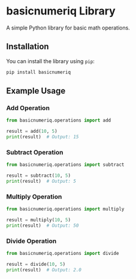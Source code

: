 # basicnumeriq Library

A simple Python library for basic math operations.

## Installation

You can install the library using `pip`:

```bash
pip install basicnumeriq
```

## Example Usage

### Add Operation

```python
from basicnumeriq.operations import add

result = add(10, 5)
print(result)  # Output: 15
```

### Subtract Operation

```python
from basicnumeriq.operations import subtract

result = subtract(10, 5)
print(result)  # Output: 5
```

### Multiply Operation

```python
from basicnumeriq.operations import multiply

result = multiply(10, 5)
print(result)  # Output: 50
```

### Divide Operation

```python
from basicnumeriq.operations import divide

result = divide(10, 5)
print(result)  # Output: 2.0
```